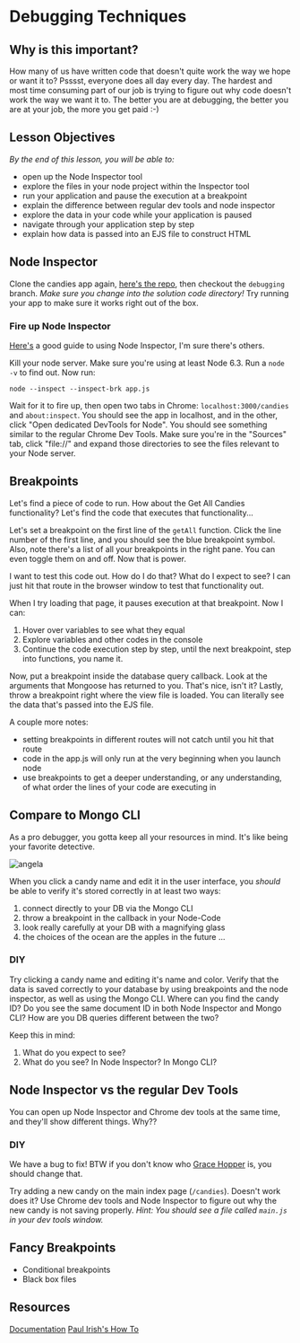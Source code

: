 # Debugging Techniques

## Why is this important?
How many of us have written code that doesn't quite work the way we hope or want it to? Psssst, everyone does all day every day. The hardest and most time consuming part of our job is trying to figure out why code doesn't work the way we want it to. The better you are at debugging, the better you are at your job, the more you get paid :-)

## Lesson Objectives

*By the end of this lesson, you will be able to:*

- open up the Node Inspector tool
- explore the files in your node project within the Inspector tool
- run your application and pause the execution at a breakpoint
- explain the difference between regular dev tools and node inspector
- explore the data in your code while your application is paused
- navigate through your application step by step
- explain how data is passed into an EJS file to construct HTML

## Node Inspector

Clone the candies app again, [here's the repo](https://github.com/den-materials/express-views-lesson.git), then checkout the `debugging` branch. *Make sure you change into the solution code directory!* Try running your app to make sure it works right out of the box.

### Fire up Node Inspector
[Here's](https://medium.com/@paul_irish/debugging-node-js-nightlies-with-chrome-devtools-7c4a1b95ae27) a good guide to using Node Inspector, I'm sure there's others. 

Kill your node server. Make sure you're using at least Node 6.3. Run a `node -v` to find out. Now run:

```
node --inspect --inspect-brk app.js
```

Wait for it to fire up, then open two tabs in Chrome: `localhost:3000/candies` and `about:inspect`.  You should see the app in localhost, and in the other, click "Open dedicated DevTools for Node". You should see something similar to the regular Chrome Dev Tools. Make sure you're in the "Sources" tab, click "file://" and expand those directories to see the files relevant to your Node server.

<!-- Pass to devs -->

## Breakpoints
Let's find a piece of code to run. How about the Get All Candies functionality? Let's find the code that executes that functionality...

Let's set a breakpoint on the first line of the `getAll` function. Click the line number of the first line, and you should see the blue breakpoint symbol. Also, note there's a list of all your breakpoints in the right pane. You can even toggle them on and off. Now that is power.

I want to test this code out. How do I do that? What do I expect to see? I can just hit that route in the browser window to test that functionality out.

When I try loading that page, it pauses execution at that breakpoint. Now I can:

1. Hover over variables to see what they equal
2. Explore variables and other codes in the console
3. Continue the code execution step by step, until the next breakpoint, step into functions, you name it.

<!-- pass over to devs to experiment for a second -->

Now, put a breakpoint inside the database query callback. Look at the arguments that Mongoose has returned to you. That's nice, isn't it? Lastly, throw a breakpoint right where the view file is loaded. You can literally see the data that's passed into the EJS file.

A couple more notes:
* setting breakpoints in different routes will not catch until you hit that route
* code in the app.js will only run at the very beginning when you launch node
* use breakpoints to get a deeper understanding, or any understanding, of what order the lines of your code are executing in


<!-- hand off to devs -->

## Compare to Mongo CLI
As a pro debugger, you gotta keep all your resources in mind. It's like being your favorite detective.

![angela](http://static.tvtome.com/images/genie_images/news_hub/uploaded/thekaitlingnews138265621470/Angela.png)

When you click a candy name and edit it in the user interface, you *should* be able to verify it's stored correctly in at least two ways:

1. connect directly to your DB via the Mongo CLI
2. throw a breakpoint in the callback in your Node-Code
3. look really carefully at your DB with a magnifying glass
4. the choices of the ocean are the apples in the future ...

### DIY
Try clicking a candy name and editing it's name and color. Verify that the data is saved correctly to your database by using breakpoints and the node inspector, as well as using the Mongo CLI. Where can you find the candy ID? Do you see the same document ID in both Node Inspector and Mongo CLI? How are you DB queries different between the two?

Keep this in mind:
1. What do you expect to see?
2. What do you see? In Node Inspector? In Mongo CLI?

## Node Inspector vs the regular Dev Tools
You can open up Node Inspector and Chrome dev tools at the same time, and they'll show different things. Why?? 

### DIY
We have a bug to fix! BTW if you don't know who [Grace Hopper](https://www.youtube.com/watch?v=S6sh8CxwWx8) is, you should change that.

Try adding a new candy on the main index page (`/candies`). Doesn't work does it? Use Chrome dev tools and Node Inspector to figure out why the new candy is not saving properly. *Hint: You should see a file called `main.js` in your dev tools window.*

## Fancy Breakpoints
* Conditional breakpoints
* Black box files

## Resources
[Documentation](https://nodejs.org/en/docs/inspector/)
[Paul Irish's How To](https://medium.com/@paul_irish/debugging-node-js-nightlies-with-chrome-devtools-7c4a1b95ae27)









